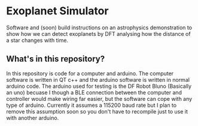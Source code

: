 # Exoplanet Simulator
Software and (soon) build instructions on an astrophysics demonstration to
show how we can detect exoplanets by DFT analysing how the distance of a star changes
with time.

## What's in this repository?
In this repository is code for a computer and arduino. The computer software is written
in QT c++ and the arduino software is written in normal arduino code. The arduino used
for testing is the DF Robot Bluno (Basically an uno) becuase I though a BLE connection
between the computer and controller would make wiring far easier, but the software can
cope with any type of arduino. Currently it assumes a 115200 baud rate but I plan to
remove this assumption soon so you don't have to recompile just to use it with another
arduino.